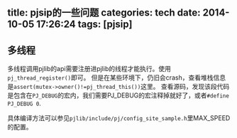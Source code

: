 title: pjsip的一些问题
categories: tech
date: 2014-10-05 17:26:24
tags: [pjsip]
---

## 多线程
多线程调用pjlib的api需要注册进pjlib的线程才能执行。使用`pj_thread_register()`即可。
但是在某些环境下，仍旧会crash，查看堆栈信息是`assert(mutex->owner()!=pj_thread_this())`这里。
查看源码，发现该段代码是包含在`PJ_DEBUG`的宏内，我们需要PJ_DEBUG的宏注释掉就好了，或者`#define PJ_DEBUG 0`.

具体编译方法可以参见`pjlib/include/pj/config_site_sample.h`里MAX_SPEED的配置。